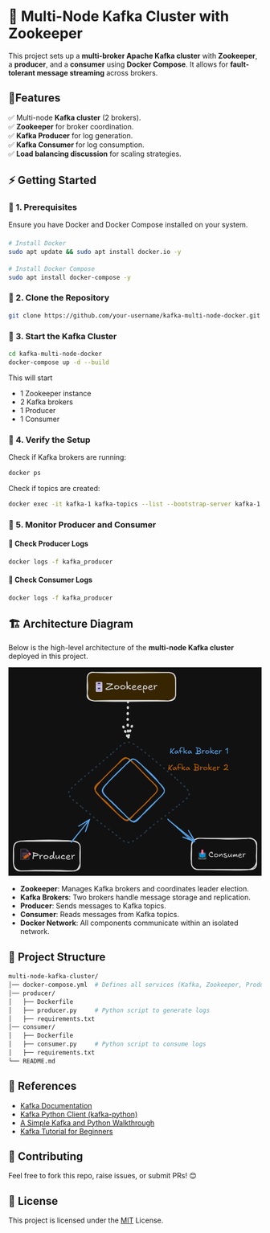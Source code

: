 # 🐳 Multi-Node Kafka Cluster with Zookeeper

This project sets up a **multi-broker Apache Kafka cluster** with **Zookeeper**, a **producer**, and a **consumer** using **Docker Compose**. It allows for **fault-tolerant message streaming** across brokers.

## 🚀Features

✅ Multi-node **Kafka cluster** (2 brokers).  
✅ **Zookeeper** for broker coordination.  
✅ **Kafka Producer** for log generation.  
✅ **Kafka Consumer** for log consumption.  
✅ **Load balancing discussion** for scaling strategies.

## ⚡ Getting Started  

### 📌 1. Prerequisites
Ensure you have Docker and Docker Compose installed on your system.

#### 
```bash
# Install Docker
sudo apt update && sudo apt install docker.io -y

# Install Docker Compose
sudo apt install docker-compose -y
```
### 📌 2. Clone the Repository
 
```bash
git clone https://github.com/your-username/kafka-multi-node-docker.git
```

### 📌 3. Start the Kafka Cluster
```bash
cd kafka-multi-node-docker
docker-compose up -d --build
```
This will start
- 1 Zookeeper instance
- 2 Kafka brokers
- 1 Producer
- 1 Consumer

### 📌 4. Verify the Setup
Check if Kafka brokers are running:
```bash
docker ps
```

Check if topics are created:
```bash
docker exec -it kafka-1 kafka-topics --list --bootstrap-server kafka-1:9092
```

### 📌 5. Monitor Producer and Consumer
#### 🔹 Check Producer Logs
```bash
docker logs -f kafka_producer
```

#### 🔹 Check Consumer Logs
```bash
docker logs -f kafka_producer
```

## 🏗️ Architecture Diagram
Below is the high-level architecture of the **multi-node Kafka cluster** deployed in this project.

<p align="center">
  <img src="images/architecture.png" alt="Kafka Cluster Architecture" width="600">
</p>

- **Zookeeper**: Manages Kafka brokers and coordinates leader election.
- **Kafka Brokers**: Two brokers handle message storage and replication.
- **Producer**: Sends messages to Kafka topics.
- **Consumer**: Reads messages from Kafka topics.
- **Docker Network**: All components communicate within an isolated network.


## 📜 Project Structure
```bash
multi-node-kafka-cluster/
│── docker-compose.yml  # Defines all services (Kafka, Zookeeper, Producer, Consumer)
│── producer/
│   ├── Dockerfile
│   ├── producer.py     # Python script to generate logs
│   ├── requirements.txt
│── consumer/
│   ├── Dockerfile
│   ├── consumer.py     # Python script to consume logs
│   ├── requirements.txt
└── README.md
```

## 🔗 References
- [Kafka Documentation](https://kafka.apache.org/documentation/)
- [Kafka Python Client (kafka-python)](https://github.com/dpkp/kafka-python)
- [A Simple Kafka and Python Walkthrough](https://github.com/quixio/simple-kafka-python)
- [Kafka Tutorial for Beginners](https://www.youtube.com/watch?v=QkdkLdMBuL0&list=LL)



## 🤝 Contributing
Feel free to fork this repo, raise issues, or submit PRs! 😊


## 📜 License
This project is licensed under the
[MIT](https://choosealicense.com/licenses/mit/)
License.
